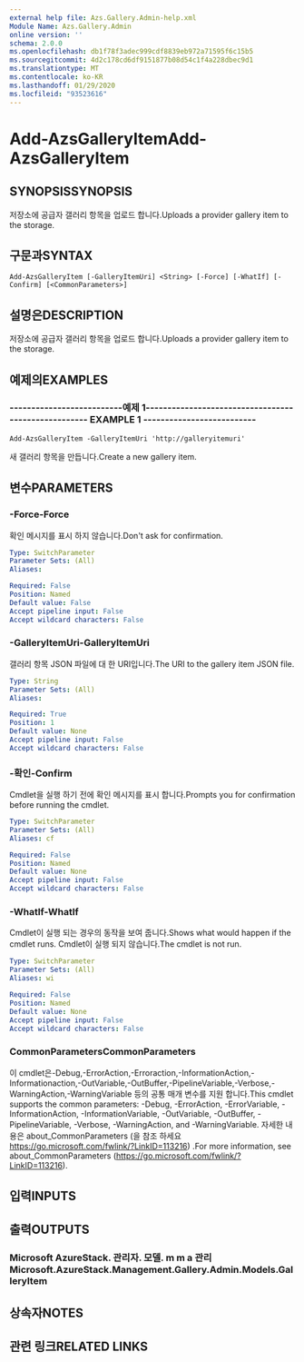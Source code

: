 ```yaml
---
external help file: Azs.Gallery.Admin-help.xml
Module Name: Azs.Gallery.Admin
online version: ''
schema: 2.0.0
ms.openlocfilehash: db1f78f3adec999cdf8839eb972a71595f6c15b5
ms.sourcegitcommit: 4d2c178cd6df9151877b08d54c1f4a228dbec9d1
ms.translationtype: MT
ms.contentlocale: ko-KR
ms.lasthandoff: 01/29/2020
ms.locfileid: "93523616"
---
```

# <span data-ttu-id="91749-101">Add-AzsGalleryItem</span><span class="sxs-lookup"><span data-stu-id="91749-101">Add-AzsGalleryItem</span></span>

## <span data-ttu-id="91749-102">SYNOPSIS</span><span class="sxs-lookup"><span data-stu-id="91749-102">SYNOPSIS</span></span>
<span data-ttu-id="91749-103">저장소에 공급자 갤러리 항목을 업로드 합니다.</span><span class="sxs-lookup"><span data-stu-id="91749-103">Uploads a provider gallery item to the storage.</span></span>

## <span data-ttu-id="91749-104">구문과</span><span class="sxs-lookup"><span data-stu-id="91749-104">SYNTAX</span></span>

```
Add-AzsGalleryItem [-GalleryItemUri] <String> [-Force] [-WhatIf] [-Confirm] [<CommonParameters>]
```

## <span data-ttu-id="91749-105">설명은</span><span class="sxs-lookup"><span data-stu-id="91749-105">DESCRIPTION</span></span>
<span data-ttu-id="91749-106">저장소에 공급자 갤러리 항목을 업로드 합니다.</span><span class="sxs-lookup"><span data-stu-id="91749-106">Uploads a provider gallery item to the storage.</span></span>

## <span data-ttu-id="91749-107">예제의</span><span class="sxs-lookup"><span data-stu-id="91749-107">EXAMPLES</span></span>

### <span data-ttu-id="91749-108">--------------------------예제 1--------------------------</span><span class="sxs-lookup"><span data-stu-id="91749-108">-------------------------- EXAMPLE 1 --------------------------</span></span>
```
Add-AzsGalleryItem -GalleryItemUri 'http://galleryitemuri'
```

<span data-ttu-id="91749-109">새 갤러리 항목을 만듭니다.</span><span class="sxs-lookup"><span data-stu-id="91749-109">Create a new gallery item.</span></span>

## <span data-ttu-id="91749-110">변수</span><span class="sxs-lookup"><span data-stu-id="91749-110">PARAMETERS</span></span>

### <span data-ttu-id="91749-111">-Force</span><span class="sxs-lookup"><span data-stu-id="91749-111">-Force</span></span>
<span data-ttu-id="91749-112">확인 메시지를 표시 하지 않습니다.</span><span class="sxs-lookup"><span data-stu-id="91749-112">Don't ask for confirmation.</span></span>

```yaml
Type: SwitchParameter
Parameter Sets: (All)
Aliases: 

Required: False
Position: Named
Default value: False
Accept pipeline input: False
Accept wildcard characters: False
```

### <span data-ttu-id="91749-113">-GalleryItemUri</span><span class="sxs-lookup"><span data-stu-id="91749-113">-GalleryItemUri</span></span>
<span data-ttu-id="91749-114">갤러리 항목 JSON 파일에 대 한 URI입니다.</span><span class="sxs-lookup"><span data-stu-id="91749-114">The URI to the gallery item JSON file.</span></span>

```yaml
Type: String
Parameter Sets: (All)
Aliases: 

Required: True
Position: 1
Default value: None
Accept pipeline input: False
Accept wildcard characters: False
```

### <span data-ttu-id="91749-115">-확인</span><span class="sxs-lookup"><span data-stu-id="91749-115">-Confirm</span></span>
<span data-ttu-id="91749-116">Cmdlet을 실행 하기 전에 확인 메시지를 표시 합니다.</span><span class="sxs-lookup"><span data-stu-id="91749-116">Prompts you for confirmation before running the cmdlet.</span></span>

```yaml
Type: SwitchParameter
Parameter Sets: (All)
Aliases: cf

Required: False
Position: Named
Default value: None
Accept pipeline input: False
Accept wildcard characters: False
```

### <span data-ttu-id="91749-117">-WhatIf</span><span class="sxs-lookup"><span data-stu-id="91749-117">-WhatIf</span></span>
<span data-ttu-id="91749-118">Cmdlet이 실행 되는 경우의 동작을 보여 줍니다.</span><span class="sxs-lookup"><span data-stu-id="91749-118">Shows what would happen if the cmdlet runs.</span></span>
<span data-ttu-id="91749-119">Cmdlet이 실행 되지 않습니다.</span><span class="sxs-lookup"><span data-stu-id="91749-119">The cmdlet is not run.</span></span>

```yaml
Type: SwitchParameter
Parameter Sets: (All)
Aliases: wi

Required: False
Position: Named
Default value: None
Accept pipeline input: False
Accept wildcard characters: False
```

### <span data-ttu-id="91749-120">CommonParameters</span><span class="sxs-lookup"><span data-stu-id="91749-120">CommonParameters</span></span>
<span data-ttu-id="91749-121">이 cmdlet은-Debug,-ErrorAction,-Erroraction,-InformationAction,-Informationaction,-OutVariable,-OutBuffer,-PipelineVariable,-Verbose,-WarningAction,-WarningVariable 등의 공통 매개 변수를 지원 합니다.</span><span class="sxs-lookup"><span data-stu-id="91749-121">This cmdlet supports the common parameters: -Debug, -ErrorAction, -ErrorVariable, -InformationAction, -InformationVariable, -OutVariable, -OutBuffer, -PipelineVariable, -Verbose, -WarningAction, and -WarningVariable.</span></span> <span data-ttu-id="91749-122">자세한 내용은 about_CommonParameters (을 참조 하세요 https://go.microsoft.com/fwlink/?LinkID=113216) .</span><span class="sxs-lookup"><span data-stu-id="91749-122">For more information, see about_CommonParameters (https://go.microsoft.com/fwlink/?LinkID=113216).</span></span>

## <span data-ttu-id="91749-123">입력</span><span class="sxs-lookup"><span data-stu-id="91749-123">INPUTS</span></span>

## <span data-ttu-id="91749-124">출력</span><span class="sxs-lookup"><span data-stu-id="91749-124">OUTPUTS</span></span>

### <span data-ttu-id="91749-125">Microsoft AzureStack. 관리자. 모델. m m a 관리</span><span class="sxs-lookup"><span data-stu-id="91749-125">Microsoft.AzureStack.Management.Gallery.Admin.Models.GalleryItem</span></span>

## <span data-ttu-id="91749-126">상속자</span><span class="sxs-lookup"><span data-stu-id="91749-126">NOTES</span></span>

## <span data-ttu-id="91749-127">관련 링크</span><span class="sxs-lookup"><span data-stu-id="91749-127">RELATED LINKS</span></span>

